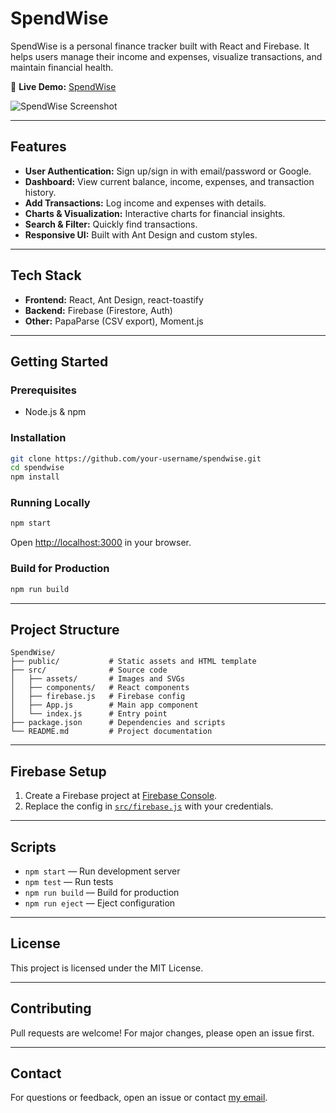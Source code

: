 # SpendWise

SpendWise is a personal finance tracker built with React and Firebase. It helps users manage their income and expenses, visualize transactions, and maintain financial health.

🔗 **Live Demo:** [SpendWise](https://66eb312f1f336d8db28a09e8--glistening-bavarois-d04429.netlify.app)

![SpendWise Screenshot](https://github.com/user-attachments/assets/37f7a961-73f4-4616-be7e-f1100b1cc550)

---

## Features

- **User Authentication:** Sign up/sign in with email/password or Google.
- **Dashboard:** View current balance, income, expenses, and transaction history.
- **Add Transactions:** Log income and expenses with details.
- **Charts & Visualization:** Interactive charts for financial insights.
- **Search & Filter:** Quickly find transactions.
- **Responsive UI:** Built with Ant Design and custom styles.

---

## Tech Stack

- **Frontend:** React, Ant Design, react-toastify
- **Backend:** Firebase (Firestore, Auth)
- **Other:** PapaParse (CSV export), Moment.js

---

## Getting Started

### Prerequisites

- Node.js & npm

### Installation

```sh
git clone https://github.com/your-username/spendwise.git
cd spendwise
npm install
```

### Running Locally

```sh
npm start
```
Open [http://localhost:3000](http://localhost:3000) in your browser.

### Build for Production

```sh
npm run build
```

---

## Project Structure

```
SpendWise/
├── public/           # Static assets and HTML template
├── src/              # Source code
│   ├── assets/       # Images and SVGs
│   ├── components/   # React components
│   ├── firebase.js   # Firebase config
│   ├── App.js        # Main app component
│   └── index.js      # Entry point
├── package.json      # Dependencies and scripts
└── README.md         # Project documentation
```

---

## Firebase Setup

1. Create a Firebase project at [Firebase Console](https://console.firebase.google.com/).
2. Replace the config in [`src/firebase.js`](src/firebase.js) with your credentials.

---

## Scripts

- `npm start` — Run development server
- `npm test` — Run tests
- `npm run build` — Build for production
- `npm run eject` — Eject configuration

---

## License

This project is licensed under the MIT License.

---

## Contributing

Pull requests are welcome! For major changes, please open an issue first.

---

## Contact

For questions or feedback, open an issue or contact [my email](atishay4969@gmail.com).
